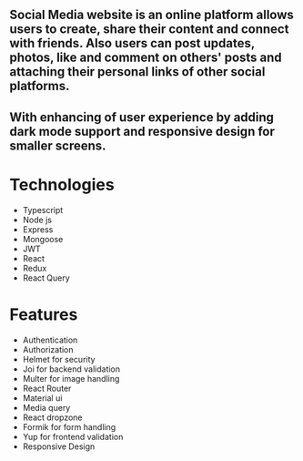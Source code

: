 ## Social Media website is an online platform allows users to create, share their content and connect with friends. Also users can post updates, photos, like and comment on others' posts and attaching their personal links of other social platforms.

## With enhancing of user experience by adding dark mode support and responsive design for smaller screens.

# Technologies

- Typescript
- Node js
- Express
- Mongoose
- JWT
- React
- Redux
- React Query

# Features

- Authentication
- Authorization
- Helmet for security
- Joi for backend validation
- Multer for image handling
- React Router
- Material ui
- Media query
- React dropzone
- Formik for form handling
- Yup for frontend validation
- Responsive Design
